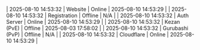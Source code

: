 | 2025-08-10 14:53:32 | Website | Online | 2025-08-10 14:53:29 |
| 2025-08-10 14:53:32 | Registration | Offline | N/A |
| 2025-08-10 14:53:32 | Auth Server | Online | 2025-08-10 14:53:29 |
| 2025-08-10 14:53:32 | Kezan (PvE) | Offline | 2025-08-03 17:58:02 |
| 2025-08-10 14:53:32 | Gurubashi (PvP) | Offline | N/A |
| 2025-08-10 14:53:32 | Cloudflare | Online | 2025-08-10 14:53:29 |
